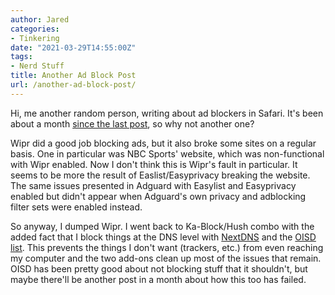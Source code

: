 ```yaml
---
author: Jared
categories:
- Tinkering
date: "2021-03-29T14:55:00Z"
tags:
- Nerd Stuff
title: Another Ad Block Post
url: /another-ad-block-post/
---
```


Hi, me another random person, writing about ad blockers in Safari. It's been about a month [since the last post](https://blog.jaredeberle.org/posts/is-there-a-good-safari-ad-blocker/), so why not another one?

Wipr did a good job blocking ads, but it also broke some sites on a regular basis. One in particular was NBC Sports' website, which was non-functional with Wipr enabled. Now I don't think this is Wipr's fault in particular. It seems to be more the result of Easlist/Easyprivacy breaking the website. The same issues presented in Adguard with Easylist and Easyprivacy enabled but didn't appear when Adguard's own privacy and adblocking filter sets were enabled instead.

So anyway, I dumped Wipr. I went back to Ka-Block/Hush combo with the added fact that I block things at the DNS level with [NextDNS](https://nextdns.io) and the [OISD list](https://oisd.nl). This prevents the things I don't want (trackers, etc.) from even reaching my computer and the two add-ons clean up most of the issues that remain. OISD has been pretty good about not blocking stuff that it shouldn't, but maybe there'll be another post in a month about how this too has failed.
